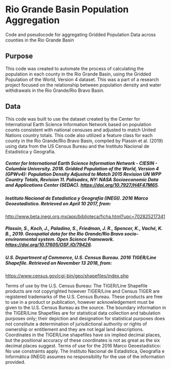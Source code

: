 # Rio Grande Basin Population Aggregation
Code and pseudocode for aggregating Gridded Population Data across counties in the Rio Grande Basin

## Purpose
This code was created to automate the process of calculating the population in each county in the Rio Grande Basin, using the Gridded Population of the World, Version 4 dataset. This was a part of a research project focused on the relationship between population density and water withdrawals in the Rio Grande/Rio Bravo Basin.

## Data 
This code was built to use the dataset created by the Center for International Earth Science Information Network based on population counts consistent with national censuses and adjusted to match United Nations country totals. This code also utilized a feature class for each county in the Rio Grande/Rio Bravo Basin, compiled by Plassin et al. (2019) using data from the US Census Bureau and the Instituto Nacional de Estadística y Geografía.

##### Center for International Earth Science Information Network - CIESIN - Columbia University. 2018. Gridded Population of the World, Version 4 (GPWv4): Population Density Adjusted to Match 2015 Revision UN WPP Country Totals, Revision 11. Palisades, NY: NASA Socioeconomic Data and Applications Center (SEDAC). https://doi.org/10.7927/H4F47M65.
##### Instituto Nacional de Estadística y Geografía (INEGI). 2016 Marco Geoestadístico. Retrieved on April 10 2017, from: 
http://www.beta.inegi.org.mx/app/biblioteca/ficha.html?upc=702825217341
##### Plassin, S., Koch, J., Paladino, S., Friedman, J. R., Spencer, K., Vaché, K. B., 2019. Geospatial data for the Rio Grande/Río Bravo socio-environmental system. Open Science Framework. https://doi.org/10.17605/OSF.IO/79426.
##### U.S. Department of Commerce, U.S. Census Bureau. 2016 TIGER/Line Shapefile. Retrieved on November 13 2018, from: 
https://www.census.gov/cgi-bin/geo/shapefiles/index.php

Terms of use by the U.S. Census Bureau: The TIGER/Line Shapefile products are not copyrighted however TIGER/Line and Census TIGER are registered trademarks of the U.S. Census Bureau. These products are free to use in a product or publication, however acknowledgement must be given to the U.S. Census Bureau as the source. The boundary information in the TIGER/Line Shapefiles are for statistical data collection and tabulation purposes only; their depiction and designation for statistical purposes does not constitute a determination of jurisdictional authority or rights of ownership or entitlement and they are not legal land descriptions. Coordinates in the TIGER/Line shapefiles have six implied decimal places, but the positional accuracy of these coordinates is not as great as the six decimal places suggest.
Terms of use for the 2016 Marco Geoestadístico: No use constraints apply. The Instituto Nacional de Estadística, Geografía e Informática (INEGI) assumes no responsibility for the use of the information provided.

